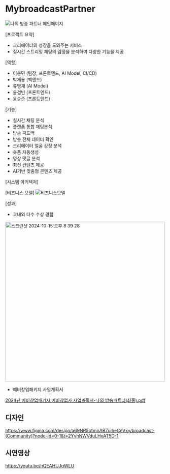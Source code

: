 # MybroadcastPartner

![나의 방송 파트너 메인페이지](https://github.com/user-attachments/assets/53b588ad-96f4-45e3-9b39-fdb4baef333a)

[프로젝트 요약] 

- 크리에이터의 성장을 도와주는 서비스
- 실시간 스트리밍 채팅의 감정을 분석하여 다양한 기능을 제공

[역할] 

- 이충민 (팀장, 프론트엔드, AI Model, CI/CD)
- 박재용 (백엔드)
- 류명재 (AI Model)
- 윤겸빈 (프론트엔드)
- 윤승준 (프론트엔드)

[기능] 

- 실시간 채팅 분석
- 플랫폼 통합 채팅분석
- 방송 피드백
- 방송 전체 데이터 확인
- 크리에이터 얼굴 감정 분석
- 숏폼 자동생성
- 영상 댓글 분석
- 최신 컨텐츠 제공
- AI기반 맞춤형 콘텐츠 제공

[시스템 아키텍처]



[비즈니스 모델]
![비즈니스모델](https://github.com/user-attachments/assets/d369f9be-896f-4cd2-bb28-bd3ad1d6fe54)


[성과] 

- 교내외 다수 수상 경험
<img width="503" alt="스크린샷 2024-10-15 오후 8 39 28" src="https://github.com/user-attachments/assets/80dd8be3-b3c8-4036-b7bf-9f534558b983">



- 예비창업패키지 사업계획서
  
[2024년 예비창업패키지 예비창업자 사업계획서-나의 방송파트너(최종).pdf](https://github.com/user-attachments/files/17377417/2024.-.pdf)
    
   

## 디자인

https://www.figma.com/design/a69NR5ofmnAB7uiheCeVxy/broadcast-(Community)?node-id=0-1&t=2YvhNWVduLHxAT5D-1

## 시연영상

https://youtu.be/nQEAHUJqWLU
